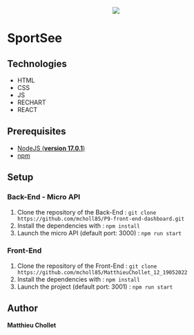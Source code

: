 <p  align="center">

<img  src="https://user.oc-static.com/upload/2020/08/18/15977560509272_logo%20%285%29.png">

</p>

# SportSee

## Technologies

- HTML
- CSS
- JS
- RECHART
- REACT

## Prerequisites

- [NodeJS (**version 17.0.1**)](https://nodejs.org/en/)
- [npm](https://www.npmjs.com/)

## Setup

### Back-End - Micro API

1. Clone the repository of the Back-End :
   `git clone https://github.com/mcholl85/P9-front-end-dashboard.git`
2. Install the dependencies with :
   `npm install`
3. Launch the micro API (default port: 3000) :
   `npm run start`

### Front-End

1. Clone the repository of the Front-End :
   `git clone https://github.com/mcholl85/MatthieuChollet_12_19052022`
2. Install the dependencies with :
   `npm install`
3. Launch the project (default port: 3001) :
   `npm run start`

## Author

**Matthieu Chollet**
